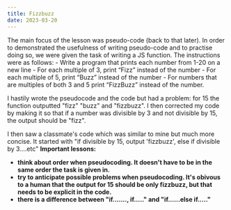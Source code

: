```yaml
---
title: Fizzbuzz
date: 2023-03-20
---
```

The main focus of the lesson was pseudo-code (back to that later). In order to demonstrated the usefulness of writing pseudo-code and to practise doing so, we were given the task of writing a JS function. The instructions were as follows: 
    - Write a program that prints each number from 1-20 on a new line
    - For each multiple of 3, print “Fizz” instead of the number
    - For each multiple of 5, print “Buzz” instead of the number
    - For numbers that are multiples of both 3 and 5 print “FizzBuzz” instead of the number.

I hastily wrote the pseudocode and the code but had a problem: for 15 the function outputted "fizz" "buzz" and "fizzbuzz". I then corrected my code by making it so that if a number was divisible by 3 and not divisible by 15, the output should be "fizz". 

I then saw a classmate's code which was similar to mine but much more concise. It started with "if divisible by 15, output 'fizzbuzz', else if divisible by 3....etc"
<strong>
Important lessons: 
- think about order when pseudocoding. It doesn't have to be in the same order the task is given in.
- try to anticipate possible problems when pseudocoding. It's obivous to a human that the output for 15 should be only fizzbuzz, but that needs to be explicit in the code.
- there is a difference between "if......., if....." and "if......else if....."
</strong>



